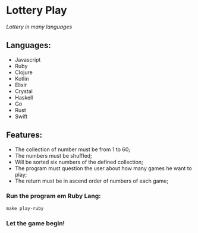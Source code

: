# Lottery Play

_Lottery in many languages_

## Languages:
 - Javascript
 - Ruby
 - Clojure
 - Kotlin
 - Elixir
 - Crystal
 - Haskell
 - Go
 - Rust
 - Swift

## Features:
 - The collection of number must be from 1 to 60;
 - The numbers must be shuffled;
 - Will be sorted six numbers of the defined collection;
 - The program must question the user about how many games he want to play;
 - The return must be in ascend order of numbers of each game;


### Run the program em Ruby Lang:
```
make play-ruby
```

### Let the game begin!